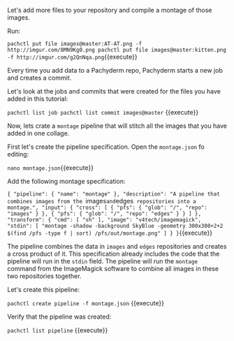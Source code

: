 Let's add more files to your repository and compile a montage of those images.

Run:

`pachctl put file images@master:AT-AT.png -f http://imgur.com/8MN9Kg0.png
pachctl put file images@master:kitten.png -f http://imgur.com/g2QnNqa.png`{{execute}}

Every time you add data to a Pachyderm repo, Pachyderm starts a new job
and creates a commit.

Let's look at the jobs and commits that were created for the files you
have added in this tutorial:

`pachctl list job
pachctl list commit images@master` {{execute}}

Now, lets crate a `montage` pipeline that will stitch all the images
that you have added in one collage.

First let's create the pipeline specification. Open the `montage.json`
fo editing:

`nano montage.json`{{execute}}

Add the following montage specification:

`{
  "pipeline": {
    "name": "montage"
  },
  "description": "A pipeline that combines images from the `images` and `edges` repositories into a montage.",
  "input": {
    "cross": [ {
      "pfs": {
        "glob": "/",
        "repo": "images"
      }
    },
    {
      "pfs": {
        "glob": "/",
        "repo": "edges"
      }
    } ]
  },
  "transform": {
    "cmd": [ "sh" ],
    "image": "v4tech/imagemagick",
    "stdin": [ "montage -shadow -background SkyBlue -geometry 300x300+2+2 $(find /pfs -type f | sort) /pfs/out/montage.png" ]
  }
}`{{execute}}

The pipeline combines the data in `images` and `edges` repositories
and creates a cross product of it.
This specification already includes the code that the pipeline will
run in the `stdin` field. The pipeline will run the `montage` command
from the ImageMagick software to combine all images in these two
repositories together.

Let's create this pipeline:

`pachctl create pipeline -f montage.json` {{execute}}

Verify that the pipeline was created:

`pachctl list pipeline` {{execute}}



